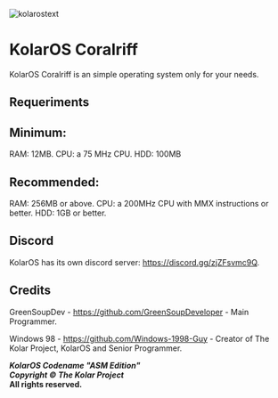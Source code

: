 ![kolarostext](https://user-images.githubusercontent.com/109924369/209975051-750f239b-e3b1-4fbd-80b4-8a02f642f95d.png)
# KolarOS Coralriff

KolarOS Coralriff is an simple operating system only for your needs.

## Requeriments

## Minimum:
RAM: 12MB.
CPU: a 75 MHz CPU.
HDD: 100MB

## Recommended:
RAM: 256MB or above.
CPU: a 200MHz CPU with MMX instructions or better.
HDD: 1GB or better.

## Discord

KolarOS has its own discord server: https://discord.gg/zjZFsvmc9Q.

## Credits

GreenSoupDev - https://github.com/GreenSoupDeveloper - Main Programmer.

Windows 98 - https://github.com/Windows-1998-Guy - Creator of The Kolar Project, KolarOS and Senior Programmer.

**_KolarOS Codename "ASM Edition"_** <br>
**_Copyright © The Kolar Project_** <br>
**All rights reserved.**
